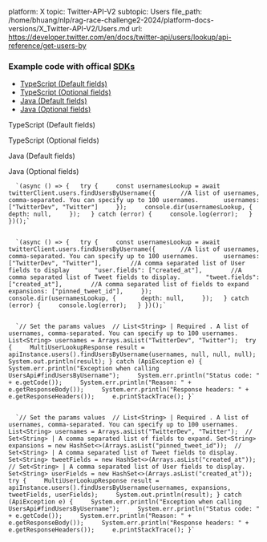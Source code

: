 platform: X
topic: Twitter-API-V2
subtopic: Users
file_path: /home/bhuang/nlp/rag-race-challenge2-2024/platform-docs-versions/X_Twitter-API-V2/Users.md
url: https://developer.twitter.com/en/docs/twitter-api/users/lookup/api-reference/get-users-by


### Example code with offical [SDKs](https://developer.twitter.com/en/docs/twitter-api/tools-and-libraries/sdks/overview)

* [TypeScript (Default fields)](#tab0)
* [TypeScript (Optional fields)](#tab1)
* [Java (Default fields)](#tab2)
* [Java (Optional fields)](#tab3)

TypeScript (Default fields)

TypeScript (Optional fields)

Java (Default fields)

Java (Optional fields)

      `(async () => {   try {     const usernamesLookup = await twitterClient.users.findUsersByUsername({       //A list of usernames, comma-separated. You can specify up to 100 usernames.       usernames: ["TwitterDev", "Twitter"]     });     console.dir(usernamesLookup, {       depth: null,     });   } catch (error) {     console.log(error);   } })();`
    

      `(async () => {   try {     const usernamesLookup = await twitterClient.users.findUsersByUsername({       //A list of usernames, comma-separated. You can specify up to 100 usernames.       usernames: ["TwitterDev", "Twitter"],        //A comma separated list of User fields to display       "user.fields": ["created_at"],        //A comma separated list of Tweet fields to display.       "tweet.fields": ["created_at"],        //A comma separated list of fields to expand       expansions: ["pinned_tweet_id"],     });     console.dir(usernamesLookup, {       depth: null,     });   } catch (error) {     console.log(error);   } })();`
    

      `// Set the params values  // List<String> | Required . A list of usernames, comma-separated. You can specify up to 100 usernames. List<String> usernames = Arrays.asList("TwitterDev", "Twitter");  try {     MultiUserLookupResponse result = apiInstance.users().findUsersByUsername(usernames, null, null, null);     System.out.println(result); } catch (ApiException e) {     System.err.println("Exception when calling UsersApi#findUsersByUsername");     System.err.println("Status code: " + e.getCode());     System.err.println("Reason: " + e.getResponseBody());     System.err.println("Response headers: " + e.getResponseHeaders());     e.printStackTrace(); }`
    

      `// Set the params values  // List<String> | Required . A list of usernames, comma-separated. You can specify up to 100 usernames. List<String> usernames = Arrays.asList("TwitterDev", "Twitter");  // Set<String> | A comma separated list of fields to expand. Set<String> expansions = new HashSet<>(Arrays.asList("pinned_tweet_id"));  // Set<String> | A comma separated list of Tweet fields to display. Set<String> tweetFields = new HashSet<>(Arrays.asList("created_at"));  // Set<String> | A comma separated list of User fields to display. Set<String> userFields = new HashSet<>(Arrays.asList("created_at"));  try {     MultiUserLookupResponse result = apiInstance.users().findUsersByUsername(usernames, expansions, tweetFields, userFields);     System.out.println(result); } catch (ApiException e) {     System.err.println("Exception when calling UsersApi#findUsersByUsername");     System.err.println("Status code: " + e.getCode());     System.err.println("Reason: " + e.getResponseBody());     System.err.println("Response headers: " + e.getResponseHeaders());     e.printStackTrace(); }`